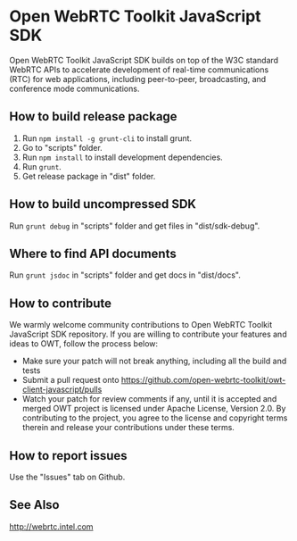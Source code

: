 # Open WebRTC Toolkit JavaScript SDK

Open WebRTC Toolkit JavaScript SDK builds on top of the W3C standard WebRTC APIs to accelerate development of real-time communications (RTC) for web applications, including peer-to-peer, broadcasting, and conference mode communications.

## How to build release package
1. Run `npm install -g grunt-cli` to install grunt.
2. Go to "scripts" folder.
3. Run `npm install` to install development dependencies.
4. Run `grunt`.
5. Get release package in "dist" folder.

## How to build uncompressed SDK
Run `grunt debug` in "scripts" folder and get files in "dist/sdk-debug".

## Where to find API documents
Run `grunt jsdoc` in "scripts" folder and get docs in "dist/docs".

## How to contribute
We warmly welcome community contributions to Open WebRTC Toolkit JavaScript SDK repository. If you are willing to contribute your features and ideas to OWT, follow the process below:
- Make sure your patch will not break anything, including all the build and tests
- Submit a pull request onto https://github.com/open-webrtc-toolkit/owt-client-javascript/pulls
- Watch your patch for review comments if any, until it is accepted and merged
OWT project is licensed under Apache License, Version 2.0. By contributing to the project, you agree to the license and copyright terms therein and release your contributions under these terms.

## How to report issues
Use the "Issues" tab on Github.

## See Also
http://webrtc.intel.com
